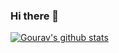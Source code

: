 ### Hi there 👋
[![Gourav's github stats](https://github-readme-stats.vercel.app/api?username=ragnarok1998&show_icons=true&theme=radical)](https://github.com/anuraghazra/github-readme-stats)

<!--
**ragnarok1998/ragnarok1998** is a ✨ _special_ ✨ repository because its `README.md` (this file) appears on your GitHub profile.

Here are some ideas to get you started:

- 🔭 I’m currently working on ...
- 🌱 I’m currently learning ...
- 👯 I’m looking to collaborate on ...
- 🤔 I’m looking for help with ...
- 💬 Ask me about ...
- 📫 How to reach me: ...
- 😄 Pronouns: ...
- ⚡ Fun fact: ...
-->
